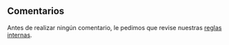 ## <a name="comments"></a>Comentarios

Antes de realizar ningún comentario, le pedimos que revise nuestras [reglas internas](../house-rules.md).

<!--HONumber=Jan17_HO2-->


